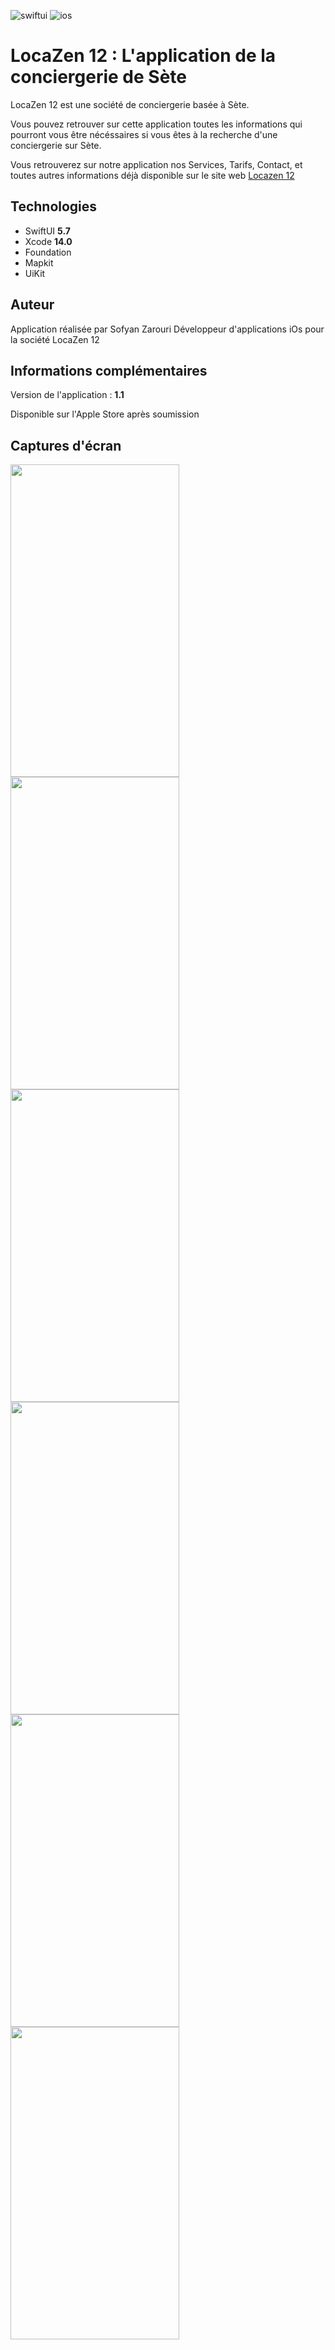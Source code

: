 ![swiftui](https://user-images.githubusercontent.com/48012094/218324089-f6ebc4be-dccd-4977-8ba2-1d1cb266b2d9.svg)
![ios](https://user-images.githubusercontent.com/48012094/218324241-cf14f435-306f-47b2-8b0f-7b2793a00291.svg)

# LocaZen 12 : L'application de la conciergerie de Sète

LocaZen 12 est une société de conciergerie basée à Sète. 

Vous pouvez retrouver sur cette application toutes les informations qui pourront vous être nécéssaires si vous êtes à la recherche d'une conciergerie sur Sète.

Vous retrouverez sur notre application nos Services, Tarifs, Contact, et toutes autres informations déjà disponible sur le site web [Locazen 12](https://locazen-12.webself.net/accueil)



## Technologies

- SwiftUI **5.7**
- Xcode **14.0**
- Foundation
- Mapkit
- UiKit



## Auteur

Application réalisée par Sofyan Zarouri Développeur d'applications iOs pour la société LocaZen 12



## Informations complémentaires

Version de l'application : **1.1**

Disponible sur l'Apple Store après soumission

## Captures d'écran

<img src="https://user-images.githubusercontent.com/48012094/218322914-90b25a79-5467-4cdb-937c-9e8957e6d38e.png" width="270" height="500"><img src="https://user-images.githubusercontent.com/48012094/218323198-585187c4-6245-44b4-901d-67587476afd3.png" width="270" height="500"><img src="https://user-images.githubusercontent.com/48012094/218323178-717a473a-068e-4b43-bc25-8dd07a3dffaa.png" width="270" height="500"><img src="https://user-images.githubusercontent.com/48012094/218381432-2f58f09a-793a-429d-9520-6c52d10ed8aa.png" width="270" height="500">
<img src="https://user-images.githubusercontent.com/48012094/218323182-a3953062-cff8-4696-a7c6-a8ee50b88edd.png" width="270" height="500">
<img src="https://user-images.githubusercontent.com/48012094/218323184-d509a9b1-21bc-491b-8371-cd414aafa322.png" width="270" height="500">
